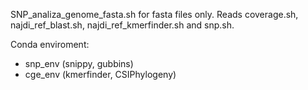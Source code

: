 SNP_analiza_genome_fasta.sh for fasta files only. Reads coverage.sh, najdi_ref_blast.sh, najdi_ref_kmerfinder.sh and snp.sh.

Conda enviroment:
- snp_env (snippy, gubbins)
- cge_env (kmerfinder, CSIPhylogeny)


